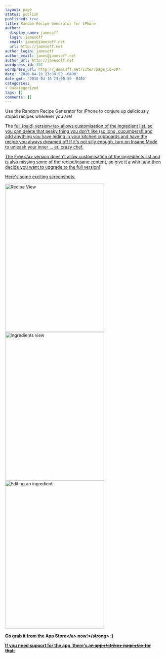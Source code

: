 ```yaml
---
layout: page
status: publish
published: true
title: Random Recipe Generator for iPhone
author:
  display_name: jamesoff
  login: jamesoff
  email: james@jamesoff.net
  url: http://jamesoff.net
author_login: jamesoff
author_email: james@jamesoff.net
author_url: http://jamesoff.net
wordpress_id: 397
wordpress_url: http://jamesoff.net/site/?page_id=397
date: '2010-04-10 23:00:50 -0400'
date_gmt: '2010-04-10 23:00:50 -0400'
categories:
- Uncategorized
tags: []
comments: []
---
```

<p>Use the Random Recipe Generator for iPhone to conjure up deliciously stupid recipes wherever you are! </p>
<p>The <a href="http:&#47;&#47;itunes.com&#47;apps&#47;jamesseward&#47;randomrecipegenerator">full (paid) version<&#47;a> allows customisation of the ingredient list, so you can delete that pesky thing you don't like (so long, cucumbers!) and add anything you have hiding in your kitchen cupboards and have the recipe you always dreamed of! If it's not silly enough, turn on Insane Mode to unleash your inner ... er, crazy chef.</p>
<p>The <a href="http:&#47;&#47;itunes.apple.com&#47;gb&#47;app&#47;random-recipe-generator-free&#47;id372946990?mt=8">Free<&#47;a> version doesn't allow customisation of the ingredients list and is also missing some of the recipe&#47;insane content, so give it a whirl and then decide you want to upgrade to the full version!</p>
<p>Here's some exciting screenshots:</p>
<p><img src="http:&#47;&#47;jamesoff.net&#47;site&#47;wp-content&#47;uploads&#47;2010&#47;04&#47;IMG_0375.PNG" alt="Recipe View" title="IMG_0375" width="320" height="480" class="size-full wp-image-404" &#47;> <img src="http:&#47;&#47;jamesoff.net&#47;site&#47;wp-content&#47;uploads&#47;2010&#47;04&#47;IMG_0376.PNG" alt="Ingredients view" title="IMG_0376" width="320" height="480" class="size-full wp-image-405" &#47;> <img src="http:&#47;&#47;jamesoff.net&#47;site&#47;wp-content&#47;uploads&#47;2010&#47;04&#47;IMG_0377.PNG" alt="Editing an ingredient" title="IMG_0377" width="320" height="480" class="size-full wp-image-406" &#47;></p>
<p><strong>Go grab it from the <a href="http:&#47;&#47;itunes.com&#47;apps&#47;jamesseward&#47;randomrecipegenerator">App Store<&#47;a> now!<&#47;strong> :)</p>
<p>If you need support for the app, <a href="http:&#47;&#47;jamesoff.net&#47;site&#47;fun&#47;random-recipe-generator-iphone&#47;support&#47;">there's a<strike>n app<&#47;strike> page<&#47;a> for that.</p>
